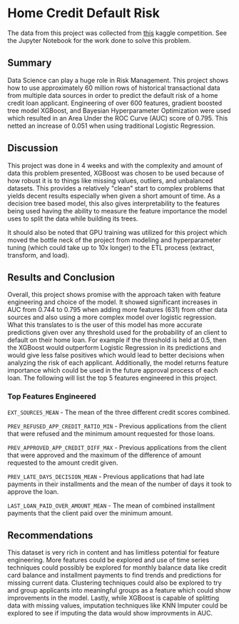 # Home Credit Default Risk

The data from this project was collected from [this](https://www.kaggle.com/c/home-credit-default-risk) kaggle competition. See the Jupyter Notebook for the work done to solve this problem.

## Summary

Data Science can play a huge role in Risk Management. This project shows how to use approximately 60 million rows of historical transactional data from multiple data sources in order to predict the default risk of a home credit loan applicant. Engineering of over 600 features, gradient boosted tree model XGBoost, and Bayesian Hyperparameter Optimization were used which resulted in an Area Under the ROC Curve (AUC) score of 0.795. This netted an increase of 0.051 when using traditional Logistic Regression.

## Discussion

This project was done in 4 weeks and with the complexity and amount of data this problem presented, XGBoost was chosen to be used because of how robust it is to things like missing values, outliers, and unbalanced datasets. This provides a relatively "clean" start to complex problems that yields decent results especially when given a short amount of time. As a decision tree based model, this also gives interpretability to the features being used having the ability to measure the feature importance the model uses to split the data while building its trees.

It should also be noted that GPU training was utilized for this project which moved the bottle neck of the project from modeling and hyperparameter tuning (which could take up to 10x longer) to the ETL process (extract, transform, and load).

## Results and Conclusion

Overall, this project shows promise with the approach taken with feature engineering and choice of the model. It showed significant increases in AUC from 0.744 to 0.795 when adding more features (631) from other data sources and also using a more complex model over logistic regression. What this translates to is the user of this model has more accurate predictions given over any threshold used for the probability of an client to default on their home loan. For example if the threshold is held at 0.5, then the XGBoost would outperform Logistic Regression in its predictions and would give less false positives which would lead to better decisions when analyzing the risk of each applicant. Additionally, the model returns feature importance which could be used in the future approval process of each loan. The following will list the top 5 features engineered in this project.

### Top Features Engineered

`EXT_SOURCES_MEAN` - The mean of the three different credit scores combined.
 
`PREV_REFUSED_APP_CREDIT_RATIO_MIN` - Previous applications from the client that were refused and the minimum amount requested for those loans.

`PREV_APPROVED_APP_CREDIT_DIFF_MAX` - Previous applications from the client that were approved and the maximum of the difference of amount requested to the amount credit given.

`PREV_LATE_DAYS_DECISION_MEAN` - Previous applications that had late payments in their installments and the mean of the number of days it took to approve the loan.

`LAST_LOAN_PAID_OVER_AMOUNT_MEAN` - The mean of combined installment payments that the client paid over the minimum amount.

## Recommendations

This dataset is very rich in content and has limitless potential for feature engineering. More features could be explored and use of time series techniques could possibly be explored for monthly balance data like credit card balance and installment payments to find trends and predictions for missing current data. Clustering techniques could also be explored to try and group applicants into meaningful groups as a feature which could show improvements in the model. Lastly, while XGBoost is capable of splitting data with missing values, imputation techniques like KNN Imputer could be explored to see if imputing the data would show improvments in AUC.
